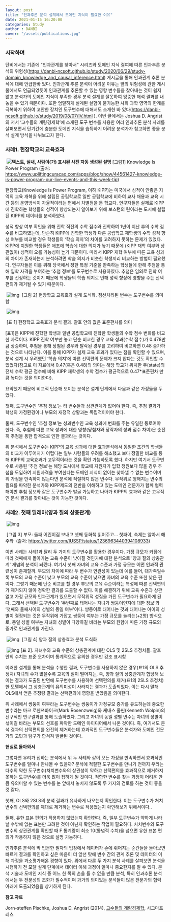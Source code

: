 ```yaml
---
layout: post
title: "인과추론 분석 설계에서 도메인 지식이 필요한 이유"
date: 2021-01-15 16:20:00
categories: Study
author : DANBI
cover: "/assets/publications.jpg"
---
```


### 시작하며

 단비에서는 기존에 "인과관계를 찾아서" 시리즈와 도메인 지식 결여에 따른 인과추론 분석의 위험성(<https://danbi-ncsoft.github.io/study/2020/06/29/study-domain_knowledge_and_causal_inference.html>) 게시글을 통해 인과관계 추론 분석에 대해 언급한바 있다. 인과관계 추론 분석이 어려운 이유는 앞의 위험성에 관한 게시물에서도 언급되었듯이 인과관계를 추론할 수 있는 영향 변수들을 찾아내는 것이 쉽지 않고 분석가의 도메인 지식이 부족한 경우 분석 설계를 잘못하여 엉뚱한 해석 결과를 내놓을 수 있기 때문이다. 또한 엄밀하게 설계된 실험이 불가능한 사회 과학 영역의 한계를 극복하기 위하여 고안한 장치인 도구변수에 대해서도 소개한 바 있다(<https://danbi-ncsoft.github.io/study/2019/08/07/IV.html> ). 이번 글에서는 Joshua D. Angrist의 저서 ‘고수들의 계량경제학’에 소개된 도구 변수를 사용한 여러 인과추론 분석 사례를 살펴보면서 단기간에 충분한 도메인 지식을 습득하기 어려운 분석가가 참고하면 좋을 분석 설계 방식을 나눠보고자 한다.

### **사례1. 헌장학교의 교육효과**

​                 **![텍스트, 실내, 사람이(가) 표시된 사진  자동 생성된 설명](/assets/study/instrumentvariable/blog29_know.png)** 
​                                                         [그림1] Knowledge Is Power Program 
(출처: https://www.upliftingcuracao.com/apps/blog/show/44561427-knowledge-is-power-program-our-live-events-and-this-week-tip)

헌장학교(Knowledge Is Power Program, 이하 KIPP)는 미국에서 성적이 안좋은 지역의 교육 개혁을 위해 설립된 공립학교로 일반 공립학교에 비하여 교사 채용과 교육 시간 등의 운영방식이 자율적이라는 면에서 차별점을 둔 학교다. 연구자들은 실제로 KIPP에 진학하는 학생들의 성적이 향상되는지 알아보기 위해 보스턴의 린이라는 도시에 설립된 KIPP의 데이터를 분석하였다.

성적 향상 여부 확인을 위해 진학 직전의 수학 점수와 진학하여 1년이 지난 후의 수학 점수를 비교하였는데, 단순히 KIPP에 진학한 학생과 다른 공립학교 재학생의 수학 성적 향성 여부를 비교할 경우 학생들의 ‘학습 의지’의 차이를 고려하지 못하는 문제가 있었다. KIPP에 지원한 학생들은 애초에 학습에 대한 의지가 높기 때문에 (KIPP 재학 여부와 상관없이) 성적이 오를 가능성이 높기 때문이다. 따라서 KIPP 재학 여부에 따른 교육 성과의 차이가 존재하는지 분석하려면 학습 의지가 비슷한 학생끼리 비교하는 방법이 필요했다. 연구자들은 이를 위해 당국에서 정한 특정 기준을 만족하는 학생들에 한해 추첨을 통해 입학 자격을 부여하는 ‘추첨 정보’를 도구변수로 사용하였다. 추첨은 임의로 진학 여부를 선정하는 것이기 때문에 학생들의 학습 의지로 인해 성적 향상에 영향을 주는 선택편의가 제거될 수 있기 때문이다.

​                                   ![img](/assets/study/instrumentvariable/헌장학교도식화.png)
​                               [그림 2] 헌장학교 교육효과 설계 도식화. 점선처리된 변수는 도구변수를 의미함

​                                   ![img](/assets/study/instrumentvariable/헌장학교결과.png)

​                                       [표 1] 헌장학교 교육효과 분석 결과. 괄호 안의 값은 표준편차를 의미

[표1]은 KIPP에 진학한 학생과 일반 공립학교에 진학한 학생들의 수학 점수 변화를 비교한 자료이다. KIPP 진학 여부만 놓고 단순 비교한 경우 교육 성과(수학 점수)가 0.478만큼 상승하며, 추첨을 통해 당첨된 경우와 탈락된 경우를 고려하여 비교하면 0.48 증가하는 것으로 나타난다. 이를 통해 KIPP가 실제 교육 효과가 있다는 점을 확인할 수 있으며, 분석 설계 시 우려했던 ‘학습 의지’에 따른 선택편의 문제가 크지 않다는 것도 확인할 수 있었다(참고로 이 자료에서 0.47(혹은 0.48)의 의미는 해당 학교가 위치한 주(state)의 전체 수학 평균 점수에 비해 KIPP 재학생의 수학 점수가 평균적으로 0.47*표준편차 만큼 높다는 것을 의미한다).

요약했기 때문에 비교적 단순해 보이는 분석은 설계 단계에서 다음과 같은 가정들을 두었다. 

첫째, 도구변수인 ‘추첨 정보’는 타 변수들과 상관관계가 없어야 한다. 즉, 추첨 결과가 학생의 가정환경이나 부모의 재정적 상황과는 독립적이어야 한다. 

둘째, 도구변수인 ‘추첨 정보’는 성과변수인 교육 성과에 변화를 주는 유일한 통로여야 한다. 즉, 추첨에 따른 교육 성과에 대한 영향(당첨자와 당락자의 성과 점수 차이)은 순전히 추첨을 통한 합격으로 인한 결과라는 것이다. 

위 분석에서 도구변수는 KIPP의 교육 성과에 대한 효과분석에서 동일한 조건의 학생들의 비교가 이루어지기 어렵다는 일부 사람들의 우려를 해소했고 보다 정밀한 비교를 통해 KIPP의 교육효과가 고무적이라는 것을 확인 가능하도록 했다. 하지만 여기서 도구변수로 사용된 ‘추첨 정보’는 해당 도시에서 학교에 지원자가 입학 정원보다 많을 경우 추첨을 도입하여 지원자격을 부여한다는 도메인 지식이 없이는 찾아낼 수 없는 변수이며 위 가정을 만족하지 않는다면 분석에 적절하지 않은 변수다. 무작위로 행해지는 변수의 필요를 파악한 분석가와 KIPP제도의 전반을 이해하고 있는 도메인 전문가가 함께 협력해야만 추첨 정보와 같은 도구변수가 발굴 가능하고 나아가 KIPP의 효과와 같은 고무적인 분석 결과를 찾아내는 것이 가능한 것이다.

### **사례2. 첫째 딜레마(양과 질의 상충관계)** 

​                                  ![img](/assets/study/instrumentvariable/ESqTp-zXYAAdQS0.jpg)

​                      [그림 3] 부모: 둘째 어린이집 보내고 셋째 동화책 읽어주고… 첫째야, 숙제는 알아서 해주라
​                                       (출처: https://twitter.com/IUSSP/status/1236963440394108933)

이번 사례는 사례1과 달리 두 가지의 도구변수를 활용한 경우이다. 가정 규모가 커짐에 따라 첫째에게 돌아가는 교육 수준이 낮아질 것인가에 대한 분석으로 '양과 질의 상충관계' 개념의 분석이 되겠다. 여기서 첫째 자녀의 교육 수준과 가정 규모는 어떤 인과적 관련성이 존재할까. 부모의 차이에 따라 두 변수가 연관성이 있는데 예를 들어, 대가족일수록 부모의 교육 수준이 낮고 부모의 교육 수준이 낮으면 자녀의 교육 수준 또한 낮은 편이다. 그렇기 때문에 단순 비교를 할 경우 부모의 교육 수준이라는 특성에 따른 선택편의가 제거되지 않아 정확한 결과를 도출할 수 없다. 이를 해결하기 위해 교육 수준과 상관없고 가정 규모와 인과관계가 있으면서 무작위적 성질을 가진 도구변수가 필요하게 된다. 그래서 선택된 도구변수가 ‘두번째로 태어나는 자녀가 쌍둥이인지에 대한 정보’와 ‘첫째와 둘째사이의 성별의 동일 여부’이다. 쌍둥이로 태어나는 것과 태어나는 아이의 성별이 결정되는 것은 무작위에 가깝고 쌍둥이 여부는 가정 규모를 늘리는(+2명) 방식으로, 동일 성별 여부는 자녀의 성별이 다양하길 바라는 부모의 원함에 따른 가정 규모의 증가로 인과관계를 가진다.

​                                      ![img](/assets/study/instrumentvariable/첫째딜레마도식화)
​                                                              [그림 4] 양과 질의 상충효과 분석 도식화

​                                      ![img](/assets/study/instrumentvariable/첫째딜레마결과.png)
[표 2]. 자녀수와 교육 수준의 상충관계에 대한 OLS 및 2SLS 추정치들. 괄호 안의 수치는 표준 오차이며 통계적으로                  유의한 경우만 강조 표시함

이러한 설계를 통해 분석을 수행한 결과, 도구변수를 사용하지 않은 경우(표1의 OLS 추정치) 자녀의 수가 많을수록 교육의 질이 떨어지는, 즉, 양과 질의 상충관계가 합당해 보이는 결과가 도출된 반면에 도구변수를 사용하여 선택편의를 제거(표1의 2SLS 추정치)한 모델에서 그 상충관계의 유의미성이 사라지는 결과가 도출되었다. 이는 다시 말해 OLS에서 얻은 추정량 결과는 선택편의에 영향을 받았음을 의미한다.

위 사례에서 쌍둥이 여부라는 도구변수는 쌍둥이가 가정규모 증가를 유도하는데 중요한 변수라는 마크 로젠쯔바이크(Mark Rosenzweig)와 케내스 울핀(Kenneth Wolpin)의 선구적인 연구결과를 통해 도출하였다. 그리고 자녀의 동일 성별 변수는 자녀의 성별이 섞이길 바라는 부모의 선호를 파악한 도메인 아이디어에서 나온 것이다. 즉, 여기서도 분석 결과의 선택편의를 완전히 제거하는데 효과적인 도구변수들은 분석가와 도메인 전문가의 고민과 탐구가 합쳐져 발굴된 것이다.

**현실로 돌아와서**

그렇다면 우리가 접하는 분석에서 위 두 사례와 같이 모든 가정을 만족하면서 효과적인 도구변수를 얼마나 만나볼 수 있을까? 분석에 적절한 도구변수를 만나기 전까지 우리는 다수의 약한 도구변수(처치변수와의 상관성이 약하고 선택편의를 효과적으로 제거하지 못하는 도구변수)를 더욱 많이 접하게 될 것이다. 적합한 변수를 찾는 과정이 어려운 만큼 유의미할 수 있는 변수를 눈 앞에서 놓치지 않도록 두 가지의 검토를 하는 것이 좋을 것 같다.

첫째, OLS와 2SLS의 분석 결과가 유사하게 나오는지 확인한다. 이는 도구변수가 처치변수의 선택편의를 제대로 제거하는 변수로 작용했는지 확인해보기 위해서이다..

둘째, 유한 표본 편의가 작용하지 않았는지 확인한다. 즉, 일부 도구변수가 약하게 나타날 수밖에 없는 표본만 고려한 것이 아닌지 확인하는 작업이 필요하다. 처치변수와 도구변수의 상관관계를 확인할 때 F 통계량이 최소 10(통념적 수치)을 넘으면 유한 표본 편의가 작용하지 않은 것으로 설명 가능하다. 

인과추론 분석에 막 입문한 필자의 입장에서 데이터가 손에 쥐어지는 순간들을 돌아보면 빠르게 결과를 확인하고 싶은 마음이 더 앞선 탓에 변수 간의 관계 추론 및 데이터의 이해 과정을 과소평가해온 경향이 있다. 위에서 다룬 두 가지 분석 사례를 살펴보면 분석을 시행하기 전 모델 설계 단계에서 데이터 이해 과정이 얼마나 중요한지를 알 수 있다. 분석 기술과 도메인 지식 중 어느 한 쪽의 손을 들 수 없을 만큼 분석, 특히 인과추론 분석에서는 두 전문성의 조화가 필수적이며 과거의 의미있는 분석들이 많은 전문가의 협력 아래에 도출되었음을 상기하게 된다.

**참고 자료**

Jorn-steffen Pischke, Joshua D. Angrist (2014), [고수들의 계량경제학](https://www.aladin.co.kr/shop/wproduct.aspx?ItemId=101546305), 시그마프레스
